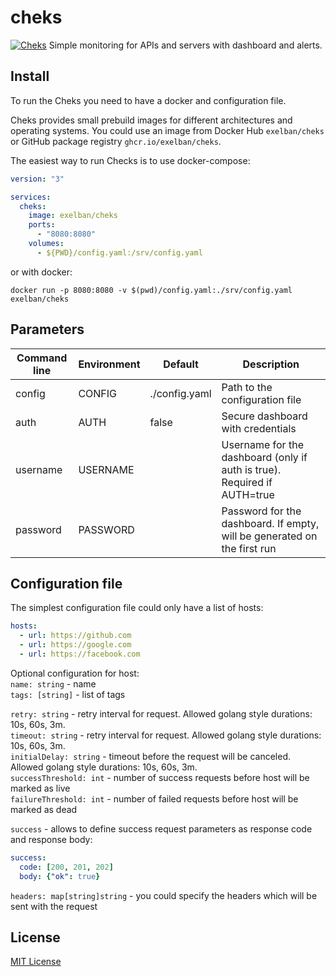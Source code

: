 # cheks

[![Cheks](https://serhiy.s3.eu-central-1.amazonaws.com/Github_repo/cheks/preview.png)](https://github.com/exelban/cheks/releases)
Simple monitoring for APIs and servers with dashboard and alerts.

## Install
To run the Cheks you need to have a docker and configuration file.

Cheks provides small prebuild images for different architectures and operating systems.
You could use an image from Docker Hub `exelban/cheks` or GitHub package registry `ghcr.io/exelban/cheks`.

The easiest way to run Checks is to use docker-compose:

```yaml
version: "3"

services:
  cheks:
    image: exelban/cheks
    ports:
      - "8080:8080"
    volumes:
      - ${PWD}/config.yaml:/srv/config.yaml
```

or with docker:

```shell
docker run -p 8080:8080 -v $(pwd)/config.yaml:./srv/config.yaml exelban/cheks
```

## Parameters

| Command line | Environment | Default | Description |
| ------------ | ----------- | ------- | ----------- |
| config | CONFIG | ./config.yaml | Path to the configuration file |
| auth | AUTH | false | Secure dashboard with credentials |
| username | USERNAME | | Username for the dashboard (only if auth is true). Required if AUTH=true |
| password | PASSWORD | | Password for the dashboard. If empty, will be generated on the first run |

## Configuration file
The simplest configuration file could only have a list of hosts:

```yaml
hosts:
  - url: https://github.com
  - url: https://google.com
  - url: https://facebook.com
```

Optional configuration for host:  
`name: string` - name  
`tags: [string]` - list of tags  

`retry: string` - retry interval for request. Allowed golang style durations: 10s, 60s, 3m.  
`timeout: string` - retry interval for request. Allowed golang style durations: 10s, 60s, 3m.  
`initialDelay: string` - timeout before the request will be canceled. Allowed golang style durations: 10s, 60s, 3m.  
`successThreshold: int` - number of success requests before host will be marked as live  
`failureThreshold: int` - number of failed requests before host will be marked as dead  

`success` - allows to define success request parameters as response code and response body:

```yaml
success:
  code: [200, 201, 202]
  body: {"ok": true}
```

`headers: map[string]string` - you could specify the headers which will be sent with the request

## License
[MIT License](https://github.com/exelban/cheks/blob/master/LICENSE)